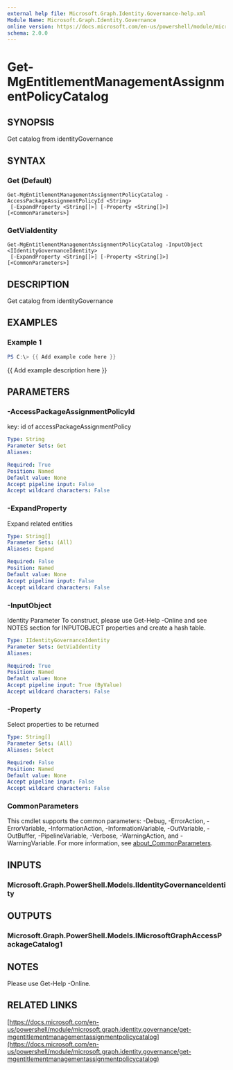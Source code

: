 ```yaml
---
external help file: Microsoft.Graph.Identity.Governance-help.xml
Module Name: Microsoft.Graph.Identity.Governance
online version: https://docs.microsoft.com/en-us/powershell/module/microsoft.graph.identity.governance/get-mgentitlementmanagementassignmentpolicycatalog
schema: 2.0.0
---
```


# Get-MgEntitlementManagementAssignmentPolicyCatalog

## SYNOPSIS
Get catalog from identityGovernance

## SYNTAX

### Get (Default)
```
Get-MgEntitlementManagementAssignmentPolicyCatalog -AccessPackageAssignmentPolicyId <String>
 [-ExpandProperty <String[]>] [-Property <String[]>] [<CommonParameters>]
```

### GetViaIdentity
```
Get-MgEntitlementManagementAssignmentPolicyCatalog -InputObject <IIdentityGovernanceIdentity>
 [-ExpandProperty <String[]>] [-Property <String[]>] [<CommonParameters>]
```

## DESCRIPTION
Get catalog from identityGovernance

## EXAMPLES

### Example 1
```powershell
PS C:\> {{ Add example code here }}
```

{{ Add example description here }}

## PARAMETERS

### -AccessPackageAssignmentPolicyId
key: id of accessPackageAssignmentPolicy

```yaml
Type: String
Parameter Sets: Get
Aliases:

Required: True
Position: Named
Default value: None
Accept pipeline input: False
Accept wildcard characters: False
```

### -ExpandProperty
Expand related entities

```yaml
Type: String[]
Parameter Sets: (All)
Aliases: Expand

Required: False
Position: Named
Default value: None
Accept pipeline input: False
Accept wildcard characters: False
```

### -InputObject
Identity Parameter
To construct, please use Get-Help -Online and see NOTES section for INPUTOBJECT properties and create a hash table.

```yaml
Type: IIdentityGovernanceIdentity
Parameter Sets: GetViaIdentity
Aliases:

Required: True
Position: Named
Default value: None
Accept pipeline input: True (ByValue)
Accept wildcard characters: False
```

### -Property
Select properties to be returned

```yaml
Type: String[]
Parameter Sets: (All)
Aliases: Select

Required: False
Position: Named
Default value: None
Accept pipeline input: False
Accept wildcard characters: False
```

### CommonParameters
This cmdlet supports the common parameters: -Debug, -ErrorAction, -ErrorVariable, -InformationAction, -InformationVariable, -OutVariable, -OutBuffer, -PipelineVariable, -Verbose, -WarningAction, and -WarningVariable. For more information, see [about_CommonParameters](http://go.microsoft.com/fwlink/?LinkID=113216).

## INPUTS

### Microsoft.Graph.PowerShell.Models.IIdentityGovernanceIdentity
## OUTPUTS

### Microsoft.Graph.PowerShell.Models.IMicrosoftGraphAccessPackageCatalog1
## NOTES
Please use Get-Help -Online.

## RELATED LINKS

[https://docs.microsoft.com/en-us/powershell/module/microsoft.graph.identity.governance/get-mgentitlementmanagementassignmentpolicycatalog](https://docs.microsoft.com/en-us/powershell/module/microsoft.graph.identity.governance/get-mgentitlementmanagementassignmentpolicycatalog)

